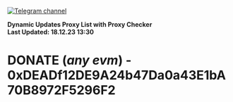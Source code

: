 [![Telegram channel](https://img.shields.io/endpoint?url=https://runkit.io/damiankrawczyk/telegram-badge/branches/master?url=https://t.me/n4z4v0d)](https://t.me/n4z4v0d) 

**Dynamic Updates Proxy List with Proxy Checker**  
**Last Updated: 18.12.23 13:30**

# DONATE (_any evm_) - 0xDEADf12DE9A24b47Da0a43E1bA70B8972F5296F2
